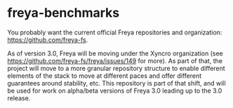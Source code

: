 # freya-benchmarks

You probably want the current official Freya repositories and organization: https://github.com/freya-fs.

As of version 3.0, Freya will be moving under the Xyncro organization (see https://github.com/freya-fs/freya/issues/149 for more). As part of that, the project will move to a more granular repository structure to enable different elements of the stack to move at different paces and offer different guarantees around stability, etc. This repository is part of that shift, and will be used for work on alpha/beta versions of Freya 3.0 leading up to the 3.0 release.
